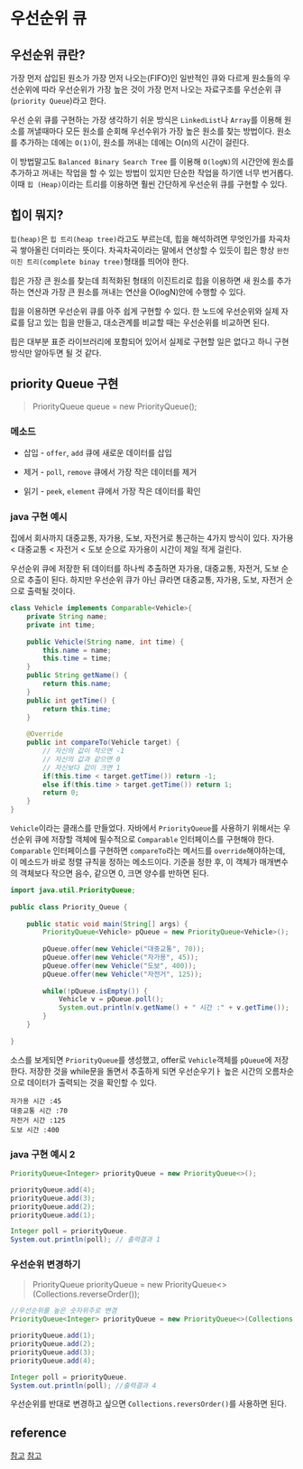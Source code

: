 # 우선순위 큐

## 우선순위 큐란?

가장 먼저 삽입된 원소가 가장 먼저 나오는(FIFO)인 일반적인 큐와 다르게 원소들의 우선순위에 따라 우선순위가 가장 높은 것이 가장 먼저 나오는 자료구조를 우선순위 큐(`priority Queue`)라고 한다.

우선 순위 큐를 구현하는 가장 생각하기 쉬운 방식은  `LinkedList`나 `Array`를 이용해 원소를 꺼낼때마다 모든 원소를 순회해 우선수위가 가장 높은 원소를 찾는 방법이다. 원소를 추가하는 데에는 `O(1)`이, 원소를 꺼내는 데에는 O(n)의 시간이 걸린다.

이 방법말고도 `Balanced Binary Search Tree` 를 이용해 `O(logN)`의 시간안에 원소를 추가하고 꺼내는 작업을 할 수 있는 방법이 있지만 단순한 작업을 하기엔 너무 번거롭다. 이때 `힙 (Heap)`이라는 트리를 이용하면 훨씬 간단하게 우선순위 큐를 구현할 수 있다.

## 힙이 뭐지?
`힙(heap)`은 `힙 트리(heap tree)`라고도 부르는데, 힙을 해석하려면 무엇인가를 차곡차곡 쌓아올린 더미라는 뜻이다. 차곡차곡이라는 말에서 연상할 수 있듯이 힙은 항상 `완전 이진 트리(complete binay tree)`형태를 띄어야 한다.

힙은 가장 큰 원소를 찾는데 최적화된 형태의 이진트리로 힙을 이용하면 새 원소를 추가하는 연산과 가장 큰 원소를 꺼내는 연산을 O(logN)안에 수행할 수 있다.

힙을 이용하면 우선순위 큐를 아주 쉽게 구현할 수 있다. 한 노드에 우선순위와 실제 자료를 담고 있는 힙을 만들고, 대소관계를 비교할 때는 우선순위를 비교하면 된다.

힙은 대부분 표준 라이브러리에 포함되어 있어서 실제로 구현할 일은 없다고 하니 구현방식만 알아두면 될 것 같다.

## priority Queue 구현

> PriorityQueue<Integer> queue = new PriorityQueue<Integer>();

### 메소드

- 삽입 - `offer`, `add`
큐에 새로운 데이터를 삽입

- 제거 - `poll`, `remove`
큐에서 가장 작은 데이터를 제거

- 읽기 - `peek`, `element`
큐에서 가장 작은 데이터를 확인


### java 구현 예시
집에서 회사까지 대중교통, 자가용, 도보, 자전거로 통근하는 4가지 방식이 있다.
자가용 < 대중교통 < 자전거 < 도보 순으로 자가용이 시간이 제일 적게 걸린다.

우선순위 큐에 저장한 뒤 데이터를 하나씩 추출하면 자가용, 대중교통, 자전거, 도보 순으로 추출이 된다.
하지만 우선순위 큐가 아닌 큐라면 대중교통, 자가용, 도보, 자전거 순으로 출력될 것이다.

```java
class Vehicle implements Comparable<Vehicle>{
    private String name;
    private int time;
    
    public Vehicle(String name, int time) {
        this.name = name;
        this.time = time;
    }
    public String getName() {
        return this.name;
    }
    public int getTime() {
        return this.time;
    }
    
    @Override
    public int compareTo(Vehicle target) {
        // 자신의 값이 작으면 -1
        // 자신의 값과 같으면 0
        // 자신보다 값이 크면 1
        if(this.time < target.getTime()) return -1;
        else if(this.time > target.getTime()) return 1;
        return 0;
    }
}
```

`Vehicle`이라는 클래스를 만들었다.
자바에서 `PriorityQueue`를 사용하기 위해서는 우선순위 큐에 저장할 객체에 필수적으로 `Comparable` 인터페이스를 구현해야 한다.
`Comparable` 인터페이스를 구현하면 `compareTo`라는 메서드를 `override`해야하는데, 이 메소드가 바로 정렬 규칙을 정하는 메소드이다. 기준을 정한 후, 이 객체가 매개변수의 객체보다 작으면 음수, 같으면 0, 크면 양수를 반하면 된다.


```java
import java.util.PriorityQueue;
 
public class Priority_Queue {
 
    public static void main(String[] args) {
        PriorityQueue<Vehicle> pQueue = new PriorityQueue<Vehicle>();
        
        pQueue.offer(new Vehicle("대중교통", 70));
        pQueue.offer(new Vehicle("자가용", 45));
        pQueue.offer(new Vehicle("도보", 400));
        pQueue.offer(new Vehicle("자전거", 125));
        
        while(!pQueue.isEmpty()) {
            Vehicle v = pQueue.poll();
            System.out.println(v.getName() + " 시간 :" + v.getTime());
        }
    }
 
}
```

소스를 보게되면 `PriorityQueue`를 생성했고, offer로 `Vehicle`객체를 `pQueue`에 저장한다. 
저장한 것을 while문을 돌면서 추출하게 되면 우선순우기ㅏ 높은 시간의 오름차순으로 데이터가 출력되는 것을 확인할 수 있다.

```
자가용 시간 :45
대중교통 시간 :70
자전거 시간 :125
도보 시간 :400
```

### java 구현 예시 2
```java
PriorityQueue<Integer> priorityQueue = new PriorityQueue<>();

priorityQueue.add(4);
priorityQueue.add(3);
priorityQueue.add(2);
priorityQueue.add(1);

Integer poll = priorityQueue.
System.out.println(poll); // 출력결과 1
```

### 우선순위 변경하기

> PriorityQueue<Integer> priorityQueue = new PriorityQueue<>(Collections.reverseOrder());

```java
//우선순위를 높은 숫자위주로 변경
PriorityQueue<Integer> priorityQueue = new PriorityQueue<>(Collections.reverseOrder());

priorityQueue.add(1);
priorityQueue.add(2);
priorityQueue.add(3);
priorityQueue.add(4);

Integer poll = priorityQueue.
System.out.println(poll); //출력결과 4
```

우선순위를 반대로 변경하고 싶으면 `Collections.reversOrder()`를 사용하면 된다.

## reference
[참고](https://pangsblog.tistory.com/23)
[참고](http://asuraiv.blogspot.com/2015/11/java-priorityqueue.html)